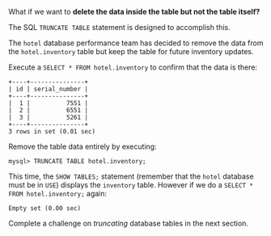 What if we want to __delete the data inside the table but not the table itself?__

The SQL `TRUNCATE TABLE` statement is designed to accomplish this. 

The `hotel` database performance team has decided to remove the data from the `hotel.inventory` table but keep the table for future inventory updates.

Execute a `SELECT * FROM hotel.inventory` to confirm that the data is there:

```
+----+---------------+
| id | serial_number |
+----+---------------+
|  1 |          7551 |
|  2 |          6551 |
|  3 |          5261 |
+----+---------------+
3 rows in set (0.01 sec)
```

Remove the table data entirely by executing: 

```
mysql> TRUNCATE TABLE hotel.inventory;
``` 

This time, the `SHOW TABLES;` statement (remember that the `hotel` database must be in `USE`) displays the `inventory` table. However if we do a `SELECT * FROM hotel.inventory;` again:

```
Empty set (0.00 sec)
```

Complete a challenge on _truncating_ database tables in the next section.